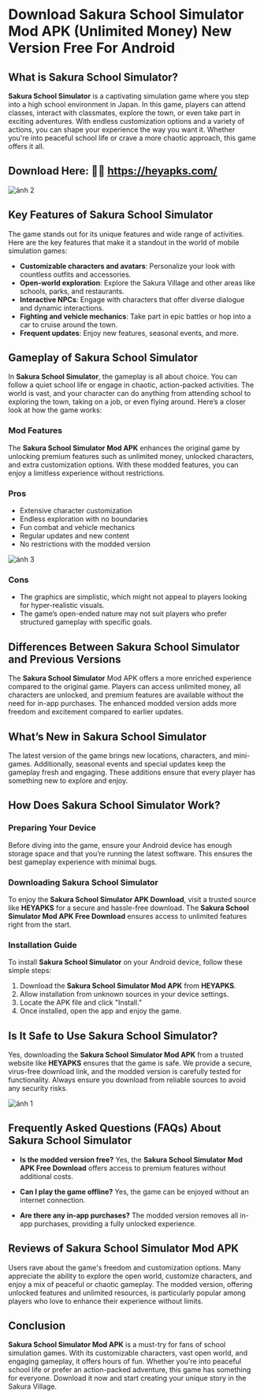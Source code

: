# Download Sakura School Simulator Mod APK (Unlimited Money) New Version Free For Android

## What is Sakura School Simulator?
**Sakura School Simulator** is a captivating simulation game where you step into a high school environment in Japan. In this game, players can attend classes, interact with classmates, explore the town, or even take part in exciting adventures. With endless customization options and a variety of actions, you can shape your experience the way you want it. Whether you're into peaceful school life or crave a more chaotic approach, this game offers it all.

## Download Here: 🌸🌸 https://heyapks.com/
![ảnh 2](https://github.com/user-attachments/assets/9940c509-152d-47f4-b41a-e566578cdf9e)

## Key Features of Sakura School Simulator
The game stands out for its unique features and wide range of activities. Here are the key features that make it a standout in the world of mobile simulation games:

- **Customizable characters and avatars**: Personalize your look with countless outfits and accessories.
- **Open-world exploration**: Explore the Sakura Village and other areas like schools, parks, and restaurants.
- **Interactive NPCs**: Engage with characters that offer diverse dialogue and dynamic interactions.
- **Fighting and vehicle mechanics**: Take part in epic battles or hop into a car to cruise around the town.
- **Frequent updates**: Enjoy new features, seasonal events, and more.

## Gameplay of Sakura School Simulator
In **Sakura School Simulator**, the gameplay is all about choice. You can follow a quiet school life or engage in chaotic, action-packed activities. The world is vast, and your character can do anything from attending school to exploring the town, taking on a job, or even flying around. Here’s a closer look at how the game works:

### **Mod Features**
The **Sakura School Simulator Mod APK** enhances the original game by unlocking premium features such as unlimited money, unlocked characters, and extra customization options. With these modded features, you can enjoy a limitless experience without restrictions.

### **Pros**
- Extensive character customization
- Endless exploration with no boundaries
- Fun combat and vehicle mechanics
- Regular updates and new content
- No restrictions with the modded version

![ảnh 3](https://github.com/user-attachments/assets/eac21ea9-9b63-4cbd-9b16-d662a98c2723)

### **Cons**
- The graphics are simplistic, which might not appeal to players looking for hyper-realistic visuals.
- The game’s open-ended nature may not suit players who prefer structured gameplay with specific goals.

## **Differences Between Sakura School Simulator and Previous Versions**
The **Sakura School Simulator** Mod APK offers a more enriched experience compared to the original game. Players can access unlimited money, all characters are unlocked, and premium features are available without the need for in-app purchases. The enhanced modded version adds more freedom and excitement compared to earlier updates.

## **What’s New in Sakura School Simulator**
The latest version of the game brings new locations, characters, and mini-games. Additionally, seasonal events and special updates keep the gameplay fresh and engaging. These additions ensure that every player has something new to explore and enjoy.

## **How Does Sakura School Simulator Work?**
### **Preparing Your Device**
Before diving into the game, ensure your Android device has enough storage space and that you’re running the latest software. This ensures the best gameplay experience with minimal bugs.

### **Downloading Sakura School Simulator**
To enjoy the **Sakura School Simulator APK Download**, visit a trusted source like **HEYAPKS** for a secure and hassle-free download. The **Sakura School Simulator Mod APK Free Download** ensures access to unlimited features right from the start.

### **Installation Guide**
To install **Sakura School Simulator** on your Android device, follow these simple steps:

1. Download the **Sakura School Simulator Mod APK** from **HEYAPKS**.
2. Allow installation from unknown sources in your device settings.
3. Locate the APK file and click "Install."
4. Once installed, open the app and enjoy the game.

## **Is It Safe to Use Sakura School Simulator?**
Yes, downloading the **Sakura School Simulator Mod APK** from a trusted website like **HEYAPKS** ensures that the game is safe. We provide a secure, virus-free download link, and the modded version is carefully tested for functionality. Always ensure you download from reliable sources to avoid any security risks.

![ảnh 1](https://github.com/user-attachments/assets/23e938db-f7e5-4a38-b4ca-d67a36fa1790)

## **Frequently Asked Questions (FAQs) About Sakura School Simulator**
- **Is the modded version free?**
  Yes, the **Sakura School Simulator Mod APK Free Download** offers access to premium features without additional costs.

- **Can I play the game offline?**
  Yes, the game can be enjoyed without an internet connection.

- **Are there any in-app purchases?**
  The modded version removes all in-app purchases, providing a fully unlocked experience.

## Reviews of Sakura School Simulator Mod APK
Users rave about the game's freedom and customization options. Many appreciate the ability to explore the open world, customize characters, and enjoy a mix of peaceful or chaotic gameplay. The modded version, offering unlocked features and unlimited resources, is particularly popular among players who love to enhance their experience without limits.

## **Conclusion**
**Sakura School Simulator Mod APK** is a must-try for fans of school simulation games. With its customizable characters, vast open world, and engaging gameplay, it offers hours of fun. Whether you're into peaceful school life or prefer an action-packed adventure, this game has something for everyone. Download it now and start creating your unique story in the Sakura Village.
